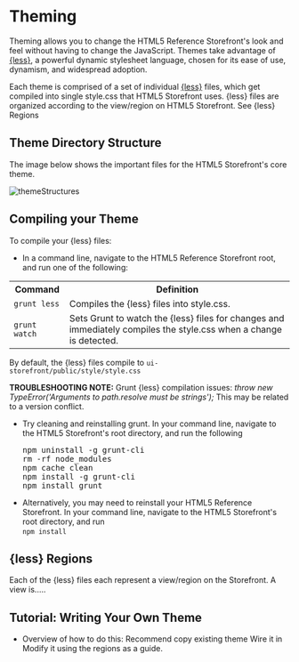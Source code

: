 Theming
====================
Theming allows you to change the HTML5 Reference Storefront's look and feel without having to change the JavaScript.
Themes take advantage of <a href="http://lesscss.org/">{less}</a>, a powerful dynamic stylesheet language, chosen for its ease of use, dynamism, and widespread adoption.

Each theme is comprised of a set of individual <a href="http://lesscss.org/">{less}</a> files, which get compiled into single style.css that HTML5 Storefront uses.
{less} files are organized according to the view/region on HTML5 Storefront. See {less} Regions



Theme Directory Structure
-----------------
The image below shows the important files for the HTML5 Storefront's core theme.

![themeStructures](https://github.elasticpath.net/cortex/ui-storefront/raw/master/documentation/img/themeStructures.png)

Compiling your Theme
-----------------
To compile your {less} files:

* In a command line, navigate to the HTML5 Reference Storefront root, and run one of the following:
<table>
<tbody>
<tr align="center">
<th align="center" valign="middle">Command</th>
<th align="center" valign="middle">Definition</th>
</tr>
<tr>
<td><code>grunt less</code></td>
<td>Compiles the {less} files into style.css.</td>
</tr>
<tr>
<td><code>grunt watch</code></td>
<td>Sets Grunt to watch the {less} files for changes and immediately compiles the style.css when a change is detected.</td>
</tr>
</tbody>
</table>
By default, the {less} files compile to <code>ui-storefront/public/style/style.css</code>
<br/>

<b>TROUBLESHOOTING NOTE:</b> Grunt {less} compilation issues: <i>throw new TypeError('Arguments to path.resolve must be strings');</i>
This may be related to a version conflict. <br/>
<ul>
<li>
Try cleaning and reinstalling grunt. In your command line, navigate to the HTML5 Storefront's root directory, and run the following<br/>
<pre>
npm uninstall -g grunt-cli
rm -rf node_modules
npm cache clean
npm install -g grunt-cli
npm install grunt
</pre>
</li>
<li>Alternatively, you may need to reinstall your HTML5 Reference Storefront. In your command line, navigate to the HTML5 Storefront's root directory, and run<br/>
<code>npm install</code>
</li>
</ul>

{less} Regions
---------------------
Each of the {less} files each represent a view/region on the Storefront. A view is.....



<h2>Tutorial: Writing Your Own Theme</h2>

* Overview of how to do this:
Recommend copy existing theme
Wire it in
Modify it using the regions as a guide.

